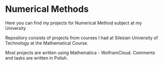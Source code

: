 # Numerical Methods
Here you can find my projects for Numerical Method subject at my University


Repository consists of projects from courses I had at Silesian University of Technology at the Mathematical Course.

Most projects are written using Mathematica - WolframCloud.
Comments and tasks are written in Polish.
